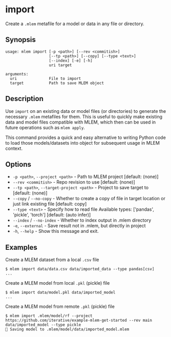 # import

Create a `.mlem` metafile for a model or data in any file or directory.

## Synopsis

```usage
usage: mlem import [-p <path>] [--rev <commitish>]
                   [--tp <path>] [--copy] [--type <text>]
                   [--index] [-e] [-h]
                   uri target

arguments:
  uri              File to import
  target           Path to save MLEM object
```

## Description

Use `import` on an existing data or model files (or directories) to generate the
necessary `.mlem` metafiles for them. This is useful to quickly make existing
data and model files compatible with MLEM, which then can be used in future
operations such as `mlem apply`.

This command provides a quick and easy alternative to writing Python code to
load those models/datasets into object for subsequent usage in MLEM context.

## Options

- `-p <path>`, `--project <path>` - Path to MLEM project [default: (none)]
- `--rev <commitish>` - Repo revision to use [default: (none)]
- `--tp <path>`, `--target-project <path>` - Project to save target to [default:
  (none)]
- `--copy` / `--no-copy` - Whether to create a copy of file in target location
  or just link existing file [default: copy]
- `--type <text>` - Specify how to read file Available types: ['pandas',
  'pickle', 'torch'] [default: (auto infer)]
- `--index` / `--no-index` - Whether to index output in .mlem directory
- `-e`, `--external` - Save result not in .mlem, but directly in project
- `-h`, `--help` - Show this message and exit.

## Examples

Create a MLEM dataset from a local `.csv` file

```cli
$ mlem import data/data.csv data/imported_data --type pandas[csv]
...
```

Create a MLEM model from local `.pkl` (pickle) file

```cli
$ mlem import data/model.pkl data/imported_model
...
```

Create a MLEM model from remote `.pkl` (pickle) file

```cli
$ mlem import .mlem/model/rf --project https://github.com/iterative/example-mlem-get-started --rev main data/imported_model --type pickle
💾 Saving model to .mlem/model/data/imported_model.mlem
```

